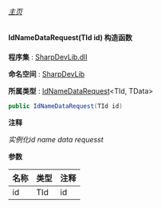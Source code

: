 ###### [主页](./Index.md "主页")

#### IdNameDataRequest(TId id) 构造函数

**程序集** : [SharpDevLib.dll](./SharpDevLib.assembly.md "SharpDevLib.dll")

**命名空间** : [SharpDevLib](./SharpDevLib.namespace.md "SharpDevLib")

**所属类型** : [IdNameDataRequest](./SharpDevLib.IdNameDataRequest.2.md "IdNameDataRequest")\<TId, TData\>

``` csharp
public IdNameDataRequest(TId id)
```
**注释**

*实例化id name data requesst*


**参数**

|名称|类型|注释|
|---|---|---|
|id|TId|id|


